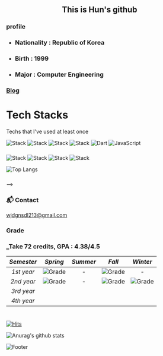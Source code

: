 <!-- ![header](https://capsule-render.vercel.app/api?type=slice&color=auto&height=150&section=header&text=wjdgnsdl213&fontSize=70) -->

<div align="center"><h2>
    This is Hun's github
</div>



### profile

  * ### Nationality : Republic of Korea

  * ### Birth : 1999

  * ### Major : Computer Engineering 

  ### [Blog](https://wjdgnsdl213.github.io)

# Tech Stacks

Techs that I've used at least once

![Stack](https://img.shields.io/badge/Python-3766AB?style=flat-square&logo=Python&logoColor=white)
![Stack](https://img.shields.io/badge/Java-007396?style=flat-square&logo=Java&logoColor=white)
![Stack](https://img.shields.io/badge/C++-00599C?style=flat-square&logo=C%2B%2B&logoColor=white)
![Stack](https://img.shields.io/badge/C-A8B9CC?style=flat-square&logo=C&logoColor=white)
![Dart](https://img.shields.io/badge/dart-%230175C2.svg?style=for-the-badge&logo=dart&logoColor=white)
![JavaScript](https://img.shields.io/badge/javascript-%23323330.svg?style=for-the-badge&logo=javascript&logoColor=%23F7DF1E)
    
###
![Stack](https://img.shields.io/badge/jupyter-FF8C00?style=flat-square&logo=jupyter&logoColor=white)
![Stack](https://img.shields.io/badge/GoogleColab-FFD700?style=flat-square&logo=GoogleColab&logoColor=black)
![Stack](https://img.shields.io/badge/VisualStudio-4b0082?style=flat-square&logo=VisualStudio&logoColor=white)
![Stack](https://img.shields.io/badge/VisualStudioCode-4169e1?style=flat-square&logo=VisualStudioCode&logoColor=white)



![Top Langs](https://github-readme-stats.vercel.app/api/top-langs/?username=wjdgnsdl213&layout=compact&theme=tokyonight)
###
-->

### 📬 Contact

wjdgnsdl213@gmail.com


### ###

###

### Grade

### _Take 72 credits, GPA : 4.38/4.5

| *Semester* |                           *Spring*                           | *Summer* |                            *Fall*                            | *Winter* |
| :--------: | :----------------------------------------------------------: | :------: | :----------------------------------------------------------: | :------: |
| *1st year* | ![Grade](https://img.shields.io/badge/grade-4.44%2F4.5-blue) |    -     | ![Grade](https://img.shields.io/badge/grade-4.34%2F4.5-blue) |    -     |
| *2nd year* | ![Grade](https://img.shields.io/badge/grade-4.32%2F4.5-blue) |    -     | ![Grade](https://img.shields.io/badge/grade-4.4%2F4.5-blue)  | ![Grade](https://img.shields.io/badge/grade-4.5%2F4.5-blue) |
| *3rd year* |                                                              |          |                                                              |          |
| *4th year* |                                                              |          |                                                              |          |

# 
[![Hits](https://hits.seeyoufarm.com/api/count/incr/badge.svg?url=https%3A%2F%2Fgithub.com%2Fmjkmain&count_bg=%2379C83D&title_bg=%23555555&icon=&icon_color=%23E7E7E7&title=hits&edge_flat=false)](https://hits.seeyoufarm.com)

![Anurag's github stats](https://github-readme-stats.vercel.app/api?username=wjdgnsdl213&layout=compact&theme=nightowl)

![Footer](https://capsule-render.vercel.app/api?type=waving&color=auto&height=100&section=footer)
    
